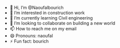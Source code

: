 - 👋 Hi, I’m @Naoufalbourich
- 👀 I’m interested in construction work 
- 🌱 I’m currently learning Civil engineering 
- 💞️ I’m looking to collaborate on building a new world 
- 📫 How to reach me on my email
- 😄 Pronouns: naoufal
- ⚡ Fun fact: bourich

<!---
Naoufalbourich/Naoufalbourich is a ✨ special ✨ repository because its `README.md` (this file) appears on your GitHub profile.
You can click the Preview link to take a look at your changes.
--->
